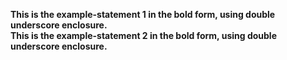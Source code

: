 <!--
    > TITLE
        >> Bold

    > PURPOSE
        >> Used to make text entity bold.

    > THEORY
        >> The text can be made in bold form in two ways:
            >>> Double star enclosing method
            >>> Double underscore enclosing method
-->

**This is the example-statement 1 in the bold form, using double underscore enclosure.**
<br>
__This is the example-statement 2 in the bold form, using double underscore enclosure.__

